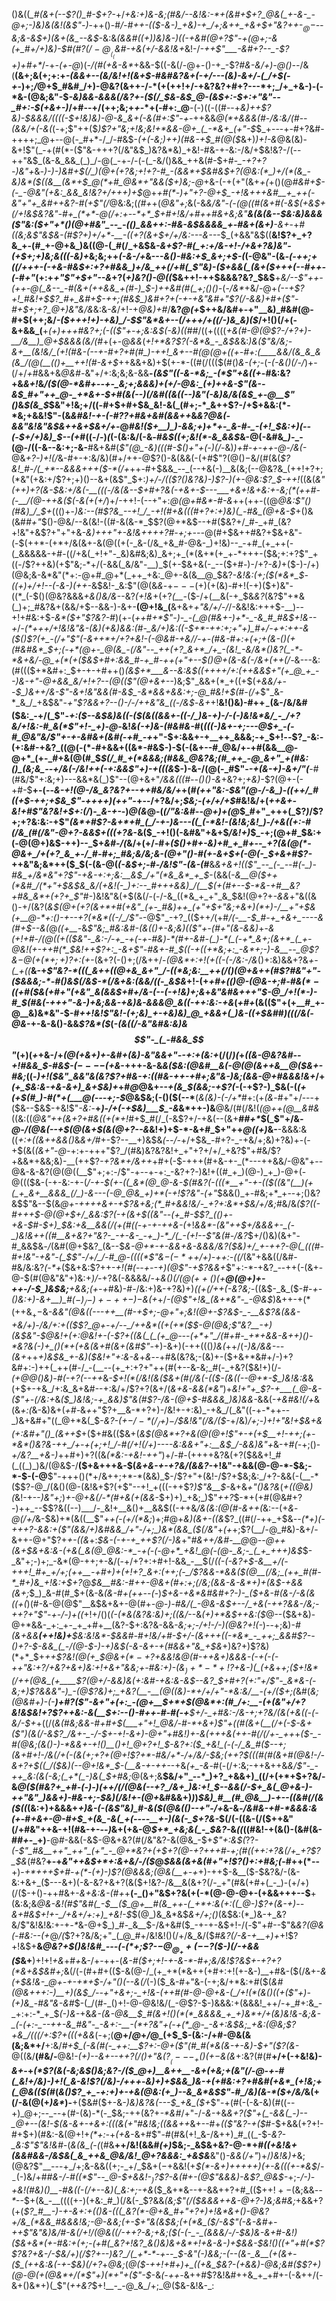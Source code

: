 ()&((*_#(&+(--$?()_#-$+?-*+/_+&:+)&-&;(#&/--&!&:-*+(&#+$+?_@&(_+-&-_-@+;-)&)&(&!(&$"-)_-++()-#_/-#++-(($-&-)_+&)-+_/+;&++_+&+$+"&?++-$_@-$--&;&-&$+)(&+(&_--&$_-&:&*(&&#((+)_)&)&_-)((-+&#(@+?$"-+(@+;-&(+_#+/+)&)-$_#(#$?(/-@__(_($_&_#-+&(+/-&&!_&+*&!-/_-++$"___-&#+?--_-$?+)+#+*_/-+_-(+-@_)(_-/(#(+&-&*_+&&-$((-&(/-@+-()-+_-$?_#&-&/+)-@()--_/&(__(&+;&(+;+:+_-(&&+*--(*&/&!+!(&+$-#&#&?&+(-+/---(&)-&+/-(_/+$(-+_-)+;_/_@+$_#&#_/+)-@&?(&++-/-*(+(++!+/-+&?&?+#+?---*+;_/+_+&-)-(-*&-(@&;&"-$_-&)&&-&&&(/&?+-($(/_$&-&$_@-(&$+:-$+:+"&"--_#+:-$(+&+-)_/+#--+/(++;&;+_+_-*+(-#+:_@__-(-)((-((#--+_&)++$?&)-$&&&/((((-$+!&)&)-@-&_&+(-&(#+:$"-+-_++&&_@(*+&&&(#-/&:&/(#_-_-(&&/+(-&(_(-+;$"++($_)$?+"&;+!&;&!+*&&-@+_(_-*&+_(+"-$_$_+---+-#+?&#-++++;_@+--@(-_#+*-/_/-#&$-*(+(-&;_)_++)(#&-+*_$_#(@($_&+)_)+!-&_@&(&)-&+!$"(_-+(#(*-($"&-+++?(/&"&$_)&?&*&)_+&!-#&-+-&:-/&/+$&!&?-/(--++"&$_(&-&_&&_(_)_/-@(_-+-/-(-(_-&/()&&_++&(#-$+#-*_-+?+?-)&"+*&_-)-)-)&#+$(/_)(@+(+?&;+!+?-#_-(&&*+$&#&$+?(@&:(*_)+/(*(&_-&)&*($((&__(&*+$_@(*+#_@&*+"&&($+)&;-@_+&-(-+(+"(&+_+(_+()(@_#&#+$-(-_-@&"(+&:_&&_&!&?+/+++)+$_@+_+#(*-)+"+?-@+$_-+!&+++&#__+_++(-&"+"+_&#++&?-#(+$"(/_@&:&;(*(#+*+(_@&"+;_&(-&*&/&"-(-$(@($(#(&+#(-&$(+&$+$($_/+!&$&?&"-#+_(*+*-@(/+:+--*+*_$+#+!&/+#+_+#&+&;&"__&_(&(&--_$&:&)&&&($"&:($+"+*()(@+#&"_--_-(()_&&++:-#&-&$&&&&_+-#&+(&+)__-&+*-+_#((&;&*$"&$&-(#$?+)+/+*-__-((+?(&+$+/+/&:---&---*_$_(+&&"&$((__&!$?+_+?&_+-(#_+-@+&_)&((@-(_#(/_+&$&*-&+_$?-#(_+:+/&-+!-/+&+?&)&"-(+$+;+)&;&_((_$($-_&)+*&;&;++_(-&-/+_&---_&()-#&:+$_&+;+$-(_(-@&"-(&*-(-++;_+_((/+++-(-+&-#&$+:+?+#&&_)+/&_++(/+#(_$"&)-_($+&&(_(&+($+++(--_#+*_+-(-#+"_(+:+*+"$"+$+"--&*+?(_+)&?()-@((_$&++!-++$&&&?&?_$&$__+*&/--$"++-(++-@(_&--_-#(&+(++&&_+(#-)_$-)++&#(#(_+;()()-*(-_/&*_+&/-@+*(--+$?+!_#&!+$$?_#+_&#+$-++;(#&$_)&#+?+(-+-+&"&#+"$?(/-&&)+#+($"-#+$+;+?_@+)&"&/&*&:&_-&_/+!-+_@&)+#_/__&?_@(+_$++&/&#+-+"__&)_#&#(@-#+$(++;&/_-($+++!+)-+&)_/-$$"&*&+--(/+++/+((/-)&_&)($_/+!()(/+(-&+&&_(__+_(+)+++#&?+;(-(($"+-+;&:&$(*-*&)(*(*_#_#_/((+((((_+&(#-@(@$?-/+?+)-__/&__)_@+$&&&*(*&/(#_+(+-@_&&_(_+!+*&?$?(-&*&_-_&$&_&:_)&($"&/&;-&+__(&!&/_(+!(#&-(--+-#+?+#(#_)-++!_&+--#(@(@+((+-#+:(____&&/(&_&_&(&_/(@(__(()+__++!(#-&+$_++&&+&)+$(+-*-((#(/((($(#()_&-(+;_-(_-(-&()(/-/_)+-(/+/_+_#&&+&_@&#-_&"+/+:&;&;&-&&__-*(&$"((-&-*&;_-(*$"_+&(_(+*-#&:&?+&_&+!_&_/($(@-*&#+--+-_&;+;&&&)+(+/-@&:_(+)++&-$"(&--&$_#+"++_@-_+*&+-$+#(&(--)(/&#((&((--)&"(-&)&/&(&$_+-@__$"()_&_$(&_$_$&"+!&;+/((-#+$+#+$&_&!-&(_(#+;-*_&++$?-/+$+&&:(*-*&;+&&!$"-$($&_&#&!-+-(-#$?$?+#&+&#(&&++_&*&?_@&(-&&"&!&"&$&++&+$&_+/+*-@_#&!($+__)_)-&&;+)+*+-_&-#-_-(+!_$&:+)(--(-$+/+)&)_$--(+_#((-/-)_(_(-(&:&/(-&_-#&$((+;&!(*-&_&&$_&-@(-&#&*_)-*_-(@-/((-&--&:+;-&-__#&+&#(_$"(@_-&)(((#-$()+"+(-)(/-_&)_)+#-+-++*-@-/&(-*_@&_+?-)+!(/_&-#+-+:&/&)(#+/++-@$?()-&(&&(-(+#$"$?(@()-$&/(#(&(_$?&!_#-/(_+*--&&&+++($-*(/+_++-#+$&&_--_(--+&(-)__&(&;(--@&?&_(++!+?+;(*&"(+&:+/$?+;+)()--&+(&$"_$+:_)+/-/(($?()&?&)-)$?-)(+-@&:$?_$-++!_((&(*&"(++)+?(&-$&:+/&(-__(((-/&(&--$+#+?_&(-_+&+-$---___+&+!&+&:+-&;(*(++#-(-__/(@-++&($(-&*_$(+($+/_)+/-++!-(--+"+:_@(@+#&*-#-&_++(++-((@_@&:$"()(#&)_/_$+_((()+-_)&:--(#$?&_--+!_/_-+!(#+&(((#+?+:+)&)(_-#&_(@+&-$_+()&(&#_#+"_$()-@&/--&(&!-((#-&(&-*_$$?(@+*&$--+#($&?+/_#-_+#_(&?+!&"+&$?+"+"+&-_&)+++"+-&!&++++?___#-_+;+---_@(#+$&++#&?+$&+&"-(-$(++*-(+*+/&(&+-&(@((+(-_&-(/&_+&_#-@&-_)+!&)--_-+#_(+_++(-(_&&&&&-+#-((/+&(_+!+"-_&)&#&;&)_&+;+_(*(&+*(+_+-*+++-($&;+:+?$"_+((-/$?++&)(+$"&;-*+/(-&&(_&/&"-__)_$(+-$&+&(-_--($+#-)-/+?-_&)_+($-)-/+)(@&;&-&*&"(*+:-@+#_@+*(_++_+&:_@+-&(&__@_$&?-*&!&:_(+;($(*&*_$_-((+)+/+!_--(-&-)_$($++-*&$&!-_&:$"(@(&_&_-+$---(+)($+(&)-#+!(-+)($+)&"-((*_(-$()(@&?&&&_+&()&/&_--&?_(+!&_+(+?_(__-_($-/+(__&(-+_$&_&?_(&?$"+*&(_)+;_#&?&+(&&/+$--&&-)-&+-__(@+!&_(__&+&+_+"&/+/-/_/-&&!&:+++$-__)--+!+#&:+$_-&*($+"$?&?-#_)(+-(_++#+*$"-)-_-(_@(#&+-)+*-_-&_#_#&$+!&--+_/___-(*_+++_/+!&!&"&*-*(__&_)(+&)&_&:(#-_&/+)&:((__-$+*-++:+;+"+)_#+/-++:++-&($()__$?(+_-(/+"$"(-&++*+/+?+_&!-(-@&#-+&/_/-+-(_#&-_#+:+(__+;+(&-()($+$(#&#&*_$+;(-+*(@+-_@(&_-(/&"--_++(+?_&+*_/+_-(&!_-&/&*()&?(_-*-*&+&/-@_+(*(+($&$+#+:&&_#-+_#-++(+"+--$__()_@+(&-&(-/&+(___++(/-_&---&:(#((($+*&#+:_$+-+-+#++()_(&$+*___&--&:&$(___(++++/+:(++&&$+"(+_@_+_--)&-+"-@+&&_&/+!+?--(@(($"(@+&_+--_)&;$"_&&+(*_+((+$(*+&&/_+--_$_)&++/&-$"-&+!&"&&(#_-&$_-&*&&+&&:+;-@_#&!+$(#-_(/+*$"_&-*_&_/_+&$&"-_+"$?&&+?--()-/-/++&"&_((-/&$_-_&+_+!__&!()&)-#+$+_-$(&-/&/&#($&:_-+/(_$"-*+:($--&$&)&((-($(&((&&+-((-/_)&-+)-/-(-)&!&*&/_-_/+?&/+!&:-#_&(*$"+!-_+)-@-*&!_&(-+)&-(#&#&*-*_#(*(((_-)&+_-+;---@_$+_-(-#_@&"&/$"+-+-&#_&+(&#(-+#_-+*+"-$+:&&+-+__++_&&&;-+_$+!_--_$?_-&:-(+:&#-+&?_((@(-(*-#+&&+((&*-#&$-)-$(-(&+--#_@&/+-+#(&&__@-@+*_(+-_#+&(@(#_$_$(/_#_+(*&&&;(#&&_@&?&;(#_++_-@_&+"_+(#&:()_(&;&_--+/&(-/&!++(-+:&&$"+)-+(((&_$-)-&-/(@(-_#$"-*_-_+(&_-+)_-&$+/$"(*__-#(#&/$"+:&;+)---&&*&(_)$"--(@+&+"_/&&(((#--()()-&_+&?+;_+&)_-$?(@+-(-+#-$__+-(--*&-+!(@-/&_&?&?+--++#&/&/+*+(_#(++"&:-$&"(@-/-&_)-((++/_#((+$-++;+$&_$"-*+++*+)(++"-_+--/+?&/+;_$&;-(+/+/+$_#&!&/+(_++&+-&!+#$"&?&!+$+:(/_)-*_&-+-*-)_@(&_@-(_$(/$"&:&#-*-@+)+*(@_$_#+"_+++(_$?_)_/$?+;+?&:&:-+$"_(&*+#$?-&+*+#_(_/-+-)&---((_(-*&!-(&!&;&!_)-/+&((+:-#(/&_(#(/&"-@+?-&&$+(((+?&_-&($_-+!()(-&#&"+&+$_/&!+)_$_-+;(@+#_$&:+(-@(@+)&$-++)--_$+_&#-/(_&/+(+/-#+*($()+#+-&)+#_+_#+--_+?(&(@(*-@&+_/+(+?_&_+-/_#-#+;_#&;&/&;&-(@+"()-#(+-&+$+(-@(-_$+&+#$?-*++&"&;&*++($_$(-(&-@(_(-&$+;-#-/&!$"-(&-(#___&_&+*&*+!(($"_--_(-_--#(-_)-#&_+/&*&"+?$"-+&-+:+;&:__&$_/+"(*&_&*_+_$_-(&&(_-&__@($++(*&#_/(*+"+$&$&_&/(+&!(-_)+:--_#+++&&)_/(__$(+(#+--$-*&-+#__&?+#&_&*+(+?+_$"_#-)&!&"&(+$(&(/-(-/-&_((*&_+_+"_&_$&!(@+?+*-&&*+"&((&()-$+/($&?(_&$(@+(+?(&+*+#(+&"_(+-_#&)++_(+"+$+"&;+&+)(*+)-/__+"+$&(+__@-*+:()-+--+?(*&*((-/_/$"-_-@$"_-+?_(($++_/_(+#_/(-__-$_#-+_+&+_----&(#+$--&(_@_((+__-_&_$"&;_#&:&#-(&(()+-&;&)(($"+-(#+"(&-&&)_+-*&(+!+#-/(@((+(($&"-_&:-/-+_-+(-+-#&)-*(#+-&#-(_)-*(_(-+*_&+;(&+*_(_+-@&!(+-++#(*_$&!++$?+:_-&+$"-#&+-#_$((-+((+*&;+:_-&*+;-)-&__--_@$?&$-@(+(*+;+)$?+:(+-*(&+?(-()+;(/&++/-_(@&*+:+!(+((-(-/&:-/&_()+:&)&&+?&*+-(_+((*__&-+*$"&?-*(((_&++((@+&_&+"_/-((*&;&:__++(/()(@+&++(#$?_#&"+"-(_$&&&;-*-#()&$(/&$-*(/&+&:(&&/((-_&$&*+!-(+*+#+(()_@-(_@&-+;_#-#&$(*-(($+#($&(+#+"(+&"_&(&&$+#+/_&-(--(-+!&)+;&*+*&"&#&+_++"_$-@_/+!(*-)-#_$(#&(_-+++"-&-)_+&;&&-+&)&-&_&&_@_&((-++:&:-+&*(*+#+*(&(($"+(+__#_+-@__&)&*&"-$-#_++!&!$"&!-(+;&)_+-+&)&)_@_+&&+(_)&-((+$&#_#_)(((/&(-@&_-+-&-&()-&&_$?&*($_$($_-(&(*(/-*&"&#&:&)&$$"-_(_-#&&_$$"_(+)(_+_+&-/+*(@(+&+_)+-&#+(&)_-&"&&+"--+:_+_(&:+*(/(/_)(_+*((&_-@&?&#--+!_#&&_$-#&$-$(----$(*_+&_-+++-&-&_&($&:(@&#__&(-@(@(&++&__@($&+-#&;_((-_)+!($&"_&&"&(&?$?+#&-+:(*(#&-+*+-+#+;&"&*-)&;(&&*-@+#&&&!&+_/+*(+_$&:&-+&-&+)_&+$&)+*+#_@_@&+-*-+(&_$(&&;-+$?(*-(-+$?-)_$&(-(_(+(+$(#_)-#(*+(___@(---+;-$_@&$&;(-()($(--*__(_&(&)-(-/+*_#+:(+_(&_-#+"+/---+($&--$&$-+&!$"_-&:_-__+*_)-/+(-+_$&)___$_-&*&*++-)&__@&/(#(/&!(*(@++(@___&_#&*((&:((_@&"++(&+?+#&((+(*+!_#+$_#(/_(-&$?+/-+&(--(&+__#_#+*_$(_$"+/&_-@-/(@&$($--+$(@(&+$(&(@+?--&_&!+)+$-*-&+#_$+"++_@((+)_&-__-&&&:&((*+:+((&+_+_&&(*_)_&_&+/_#+-$?--__+)&$&*(--/-*+/+$&_-#+?-_-+&/+;&)+?&)+-(-+$(&(_(&+"-@-_+:+-+++"$?_/(#&)&?&?&!+_+"+?+/+/_+&?$"+#&/$?+&&*+&&;&)-__(++$?_-+?&*+/&++_+#+(-$-+++(#+&-+-_(*---++&&/-@&"+--@&-&-&?(@(@((__$"+;+:-/$"-+--+-+:_-&?+?-)&!+((#_+_)(@-)_+_)-@+(-@((($&-(-+-&:-+-(_/-+-$(+-((_&*(@_@-&-$(#&?(-(((*__+"-+-(($((&"(__)(+(_+_&+__&&&_(/_)-&---(-@_@&_+)+*(-+!$?&"-(+"_$&&()_+-#&;+*_+--+;()&?&$$"&--$(&_@+-++++&+-+$?&+&;(*_#+&&!&/-_+?+:&*+$&/+/&;_#&/&*_($?((-#+++$-@(@+$+/_&&:$?(-+_(&+$((&"--(+_#-$$?_(()+-+&-$_#-$+)_$&:_+_&__&&(/_(_+(#_((_-+-+-++_&-(*+!_&&*-(&"+___+$+/&&&+-_(-_)&!&++((#__&+&?+"&?-_-+-&-_-+_)-*_/(_-(+!--$"&(_#-/&?_$+/()&)(&+"-#_&&$&_-/_(&#(@+$&?_(&--$_&-@+*-+-&&+&-&&&/&?($&)+/_+-++?-@(_(((#-#+!&"-+&"-(_$$"-/+/_/-#_@-((((*$"&$-(-*+$+/+)-++:-((/_(&"+&&((/&#-#&/&:&?_(-*+_($&+&:$?++-*+!(#(--+--+)(@$"-+$?&&+*$"+:-*-+&?_--++(-(&+-@-$(#(@&"&"+)&:+*_)_/-*+?&(-&&&&/-+_&()(/(@($++()($+__@(@+)+-++-/-$_)&$&;__+&&;(+-+_#&)-#-/&:+)&-+?&)+)_((+(/++(-&?&;-_((&$-_&_($-#-*+-()&:+)-&+__)_#($-)_/-)+-++-)-$&(+*+/_-(@$"+!&_(&+*&"-_-@&$_)&++-+$(*($++&$_+-$&*-&&"(@&_((---++__(_#-_+$+;-@+"+;&!(@+-$?&$-_-__&$?&(&&-+&/+)-/&/+:+(($$?_@+-+/--_/++&*((+(+*($_$-@(@&;$"&?__-_+)_(&$&"-$_@&!+(+:_@&!+-(-$?+((&(_(_(+_@---(+*+"_/(#+#-_+*+&&-&++)()-*&?&(-)+_()(*+(+&(&+#(&+(&#$"-*+)-&+)(-++((()_)&(_++/(_-)&/&&---(&+_++_+)&$&_+-&)($&!+"+:&-&_+*&*-*-*+#&(&?&;-(&)+-($+&+*&#+/-)+?&#+:-)++(_++(#-/_-(__--(+_+:+?+"++(#(+--&-&;_#(-_+&?($&!+)(/-*(+_@_@()&)-#(-+?(--++*&*-$+!(*(/&!(&($&+(#(/&$($-(($-(&((--@+*-$_)&!&:&*&(+$+-+&_/+:&_&+&#--+:&/+/$?+?(&+/(_&+&-&&(*&"_)+*&!+"+_$?-+___(_@-&-($"+-(/&:+*&*($_)&!&;-+_&&)$"&_(#$?-/&-(@+$-#_&&&_)&)&&-*&&(_-+&#&!(/+_&(&_+:(_&-&)&+(*+#-*&_+_+"$?+__&-*+?+)-/&!+-+:&)_-+&_/(_&"((-+-*++--_)&+&#+"((_@+*&(_$-*&?-(+$-/-*(/_/+)-$_/_$&!&"(/&/($-*+/&)_/+;_-_)+!+"&!+$&+&(+:&#+"()_(&++$_+($+#&(($&+(*&$(@&*+?+&(@(@+!$"+-+(+$__+!-++;(+-*&*()&?&-++_/+-+(+;+!_/-#(/+!(/+)----&:&&+"+:__&$_/-&&)&"+*&-+#_(-_+;()-_+/&?__+&-)_++#+)+?((&_(*&:-+&!-++"_)+/-#-(++++&?&(+?($&&+!_#(_((_)_)&/(@&$-/__($+&+++&-$(*&+&-+-+?&/(&&?-*+!&"-+&&(@-@-*-$&;-*-$-(-@__$"-+++()(*+/&++;+*-*(&&)_$-/$?+"+(&!-/$?+$&;&:_/+?-&&(-(__-*($$?-@_/(&()(@-(&!&+$?(+$"--+!_+(((-++$?_)$"&__$-_&+&*+"()&?&*(_+((@&)(_&!-+--_)&"+;_)_+-@+&(/-*(#+&(+(&&_-$+)+)_+&;_)$"_++?_$-*+(+#(@&#+?-)++_--$$?&((--)___/-_&!+__&()+__&&$((-++&_/&(&:(@(#-&++(_&:--(+_&_-_@(/+/_&-$&)+*(&((__$"_++(-*(*+/(*&;_)+;_#_@+_&)(&+-((&_$?_((#(/-++_+$&_--(*+)(-+++?-&&:+($"(&&/+)&#&&_/+"-/+;_)&*(&&_($(/&"_+_(+_+;$?(__/-@_#&)-&+/-&++-@+"$?+*+-((&*+:_$&-(-+-+_++$?(/-)&_+"_#&++/&#-__@_@_--@++(&+$&+&:&-(+&(_&(@_@&:-*_-+(-(-@+*_+&!_@(-(@-_&;-_(_+_+++)&$_$-_&"+;-)+;_-&*(@-++;+-&/(-+/+?+:+#+!-&&_-__$(/_((-(-&?+$-&__+/(-+++!_#+_+/+;(++__-+#+)+(+!+?_&+:(++;(-_/$?&&-*&&($(@__(/&;_(++_#(#-*_#+)&_+!&:+$+?_@_$&__#&:-#++-@&+(#+:+;(/&;(&&-&-&*+)+(&$-+&*&(&*+;_$_)_&-#(#_$+(&-&_(&-#+(++--(_-)_$+&-+&*&#&#+?-)-_($+&-#(&-/-&(&((+$($_)(#-&-@(@$"__&$&+&+-@(#+*-@-)-#&/(_-@&-&$+--/_+&(-++?&&-/&;-++?+"$"-+-/-)+((*+!+/()(_(-(*&(&?&:&)+;((&/_--&_(+)+*&$++&:($_@--($&+&)-@+*&&-_+:_+-_+_+#+__(&?-$+:&?&-&&_-&;+;-/+!-/-)(@&?+!(-_)--+;&)-*_#(&+_&&__(++!&)+__$&:&!&*-$&_&#-#+!&/+#-$+/-(&+++((-*&*_-_++;_&&#$?--()+?-$-&&_(_-/(@-$-)-_+)&$(-&-&+-+(#&&+"&_+$&*+)&?+)$?&)(*+*_$+*++$?&!(@(+_$_@&_+$(*-+$?+&&!_&_@(#-++&+)&&&-(-+(-(-++"&:+?_/_+&?+_&_+)&:+!+&+"&_&;+_-#&:+)-(&$_)+*-*+!$?+&-)(_(+&*+*+;($+!&*(/++(@&_(+____$?(@+/-&&)&(+:&#-+&:&-&$--&?_$+#+?($+:$"+/$"-_&*&-(-&;+)$?&&&"-)_-(@$?&)+;_+&?(__-__(@((&)-*+/+/+"-*&:&/__-(+/($+;(*&#(_&;(@&#+)-(-__)+#$?($$"-&+"+(+:_-(@+__$+*+$(@&*+:(#_/+:__-(+(&"+/+?&!&$&!+?$?++&:-&(__$+:--()-#++-#-#(-+__$+/-_+#&:-/&-+;+?&/(&(+&((-(-&/-$+_+((/(*_&(#&;&&-#+#+$(___+"+!_@&/-#-*+&+)$"+((#(&+(__(/+(-$-&+($"_)(&(/-&$?_/&+-_-/-$+-+!-&+)-@+"+#&!_)+-_&_(++_+&$(++$-#(/(/+-_++*+*($-_-#(@&;(&()-)-*&&+-+!()__()+!_@+?+!_$_-&?+:($_+&!_(-(-/_&_#($--+;(&+#+!-/_&(/+_(-(_&(+;+?+(_@+!$?+*-#&/+*-/+/&/-$&;(++?_$(((#(#(&+#(@&!-/-&+?+$((_/($&)(--@+!&*_$-*_(__&-+-++-_-+&*(+_-&*-#(-(/+:&;-++&++&_&/$"-_-++_&:(&(-&;(_+*(_-)&(_$+#&;_@(&+;&__$&/+"_--*_)+?_+&&+)_((/+(+*+$+?&/-&_@($(#&?+_+#-(-)-)(++/(/(@&(--+?_/&+_)&:+!_$--&&(/-$+_&(_@+&-)-++"&"_)&&+)-#&-+;-$&)(/&!+-(@+_&#&&+)_)_)_$&)_#__(#_@&__)-+--((&#(/(&($((_(&:+)+&&&+*+)&-(-(&$"&)_#-&($(@&(()--+"-/+*&-&_-/&#&-+#-*&&&:&(+_-#_+&+-@-#+$_+(&_-&(_+(----__+-)(&(-_$+?&-_$(/(-((&-(/($++&"(/+#&"++&-+!(#&-+-_--)_&+(+&-@_$+*_+&;&(_-_$&?-_&_((_((#&!-+(&()-(&#(&-#_#+_-_+)__-@_#_-&&(-&$-@&+&?(#(/&"&?-&(@&_-$+_$"+:&$(_$?$?-*(-$"_#&__++"_++"_(+"_-_@+*&?+(+$+?(@_-+?+++#_-+;(#((_++:+?&_(/+_+?$?_$&*(#&?__+-+_&"++&$+*+:&+&/-/($_@_$&&(&+&(#+"+!$?()+:+#&;(_-#++(*--__+)-_+*+++$+#-+(*-(+)-)$?(@&&&;(@&(__+-+_+)-++$-&__($-$&?&/-(&-&:+&+_($---&+)(-&-&?+&+?(&($+!&?-/&__&(&+?(/-_+"(#&(+#+(_-_)-(+/+)(/($-+()-++#&+-_&+&:&-(#+_+__(-_()+"&$+?&(+(-*(@-@-@+-(+&&+++--$__+(&:&;&*_@&-&!(#$"&#(_-$__($_@+__#(&_++-(_+*+:&(+:((_@-)$?+(&-+)_--*_&+#&$+!+-_/+&+/+:+)_+&!-$_$(@_)&_&*&$_&+/+;()_(&$&:(*_)&-+_&?&/$"&!&!&:+-+_-*_&-@+$_)_#-_&__$-/&+&#($_-+-+-&$+!-/(_-_$"+#--$"&_&?(@&(-#&:--(+_@_/(_$?+?&/&;+"_(_@_#+/&!&!()(/+/&_&/($_#&?(/-&-+__+)+_+!$?+!&$+__&_@&?+$()&!&#_---(-(*+;$?-$-@_@_++(--$?($-)(/-+&&($_&+__)+!+!_+&_+#_+_&-/+-++-(_&-#($+;+!-+-&-*-#+;&/&!$?&$+-+?+?(*&+&$&#+;_&(/(-(#+#+(($-&(@-/_(+_+*(*&++(+#+:+!(+-&-)__+#&-($(/&+-_&(+$&!&-_@+-+-+*+$-/+"()(--&(/_(-)($_&-#+"&-(-+;&/+*&:+#($(*&#(@&+_++:-)__+)(&_$_/--+"+&+;-_+!&-(++#(#-@-@+&-(_/+!(*(&()((+($"+)-(+)&_-*_#&"&-&#_$-(_/(#-_()+!-@-@&!&/(_-@$?-$-)&&&:+(&&&!_++/-+_#+:&_-_+:+:-*_+_$_(-)&-_+&*&-(&-@&__$_#(&+!()(*(*_&&&&_+_+)&*+/+(&)&!&-&;&-_(-(+:-_--++-&_#&"-_-&+:-__-(*+?&"+(-+(*_@-_-&+:&$&;_+&:(@&;$?+&_/(((/+:$?+(((+&&*(-+;(__@+/_@_+_/_@_(+$_$-(&:-/+#-@&(&(&;&*+/__+:&/_#+$_(-&(#(-_++:__$?+:-@+($"(#_#(*&(&-+-&)-$+"($$?($&-_@((&/__(#&/-__@&!-_(*+)-*-&+--++?(/()+"&($?__(---_+()(+-$&(&_+:&?(#(#__+/+(-+&!&)-_&+_-+_(*$?(&(-&;&$()&;&?-/($_@+)__&++__-&+(+&;+(&"(/-@-+-#(_&!+/&)-)+!(_&-&!$?(/&)-/+++_-_&)+)+$&&_)&-+(+#&:+?+#&#(+&*_(+!&;+(_@&(($(#_(_&()$?_+_-+:+)+-+&(@&:(+_)--&_&*&$$"-#_/&)(&-*($+/&/_&(+(/-&(@(+_)&*_)-__+($&#($+-&_-)&)&?&(---$_+&_($+_$"-+(#(-(-&-&)(#((--+)_@+;--_--+(#-(&)-*(-_$&;-++(&?+_-*&#_/+"-/_-&-_+&*_&+?(_$"+(_-&&(_-)--_@+--(&!-$(&-&+-+&+:(((_&(+"_#&!&;((&*_&++_&+--#+_($($$"&?-+($_#-$+&&(+?+!-#+$+)(#&:-&(@+!+_(*+:-_+*(+&*-&+#$"-#(#&(+!_&-/&++)_#_((_-$-*&?-_&:$"$"&!&#-*(*&(&_(-(*(#&__++/&!(&&#_(+)_$&;-_&$&+&?-@-*+#_((+&!&+(&&#&&-/&$&(_&_++&_@&/&!_@+?&&&:_+&$&___&"()_-&&(/+"_)+/_)&!&)+_&;(@&?$"__---+_/+;&-&&((+;-_+/_$&+($-$+&&!(+_$(*-&+)+++++)(+-&(((+-*&$_/-$_-($-)&/+#_#&*-/-#(*(*$"--_@-$+&&!-$_)$?$?-&(#+-(@$"&&&)-&$?_@&$-_+;-*_/-)_-+_&!(#&)()__-#&((-(/+_--&)(_&:+;-+&*($_&+*&--+-&&++?+#_(($+$+!+-($&;&&_--*_--$+(&_-__((((+-)(+&:_#_)(/&(-_$?&&_(&;$"(/($&&&++*&*-@+?-)&;&#&;_+&&+?(+(*$?_#__-)-+-&+:+(()&-(((_&?(*-@+&_#+"+?+)+!&*&+()-@&?+/&_(*&&_#&&&!&;-@-&&;(+-$+"&(&$&;(+(*&_($_/-&$"(-&-&#+-++$"&"&)&/_#-&(/+!_/(@&((/_-_++?-_&;_+&;($(-(-_-_(&&&/-/-$&)___&-&+#-_&!_)($&+&*(+-#&:+(+;-(+#(_&?+!&?_&()&)&+&*+!+&-&-)+$&&-$&!()((+"+#(*$?$?&?+&-/-$&/+)(/$?+--)&?_/(_+*-*-+--_$_-&"_(-)_&&;-(_--(&-_&__(+(&+*_-($_(++&:&(-+-$&)(/+?_+_@&;_(_@($-++!+#+)+_((+&_$&?-(+&&)-@&;&#($$?+)(@-@(+(@&*+/(*$"+)(*+"+($"-$_-&_(-++-_&++#$?&!&#++&_+_+#+-(-&++/(-&+()&*+)(_$"(_++&?_$+!__-_-@_&_/+;_@($&-&!&-_:
